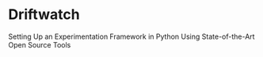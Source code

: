 # Driftwatch
Setting Up an Experimentation Framework in Python Using State-of-the-Art Open Source Tools
